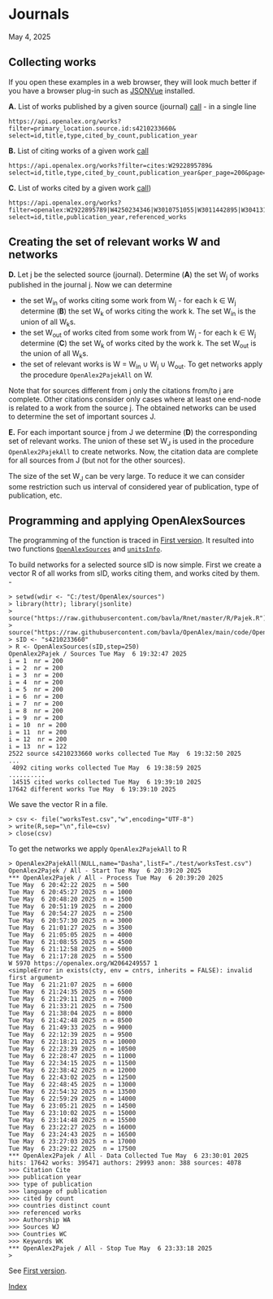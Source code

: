 # Journals

May 4, 2025

## Collecting works

If you open these examples in a web browser, they will look much better if you have a browser plug-in such as [JSONVue](https://chromewebstore.google.com/detail/jsonvue/chklaanhfefbnpoihckbnefhakgolnmc) installed.

**A.** List of works published by a given source (journal) [call](https://api.openalex.org/works?filter=primary_location.source.id:s4210233660&select=id,title,type,cited_by_count,publication_year) - in a single line
```
https://api.openalex.org/works?filter=primary_location.source.id:s4210233660&
select=id,title,type,cited_by_count,publication_year
```
**B.** List of citing works of a given work [call](https://api.openalex.org/works?filter=cites:W2922895789&select=id,title,type,cited_by_count,publication_year&per_page=200&page=1)

```
https://api.openalex.org/works?filter=cites:W2922895789&
select=id,title,type,cited_by_count,publication_year&per_page=200&page=1
```
**C.** List of works cited by a given work [call](https://api.openalex.org/works?filter=openalex:W2922895789|W4250234346|W3010751055|W3011442895|W3041317610|W4406275124&select=id,title,publication_year,referenced_works))

```
https://api.openalex.org/works?filter=openalex:W2922895789|W4250234346|W3010751055|W3011442895|W3041317610|W4406275124&
select=id,title,publication_year,referenced_works
```

## Creating the set of relevant works W and networks

**D.** Let j be the selected source (journal). Determine (**A**) the set W<sub>j</sub> of works published in the journal j. Now we can determine 
  * the set W<sub>in</sub> of works citing some work from W<sub>j</sub> - for each k ∈ W<sub>j</sub> determine (**B**) the set W<sub>k</sub> of works citing the work k.  The set W<sub>in</sub> is the union of all W<sub>k</sub>s.
  * the set W<sub>out</sub> of works cited from some work from W<sub>j</sub> - for each k ∈ W<sub>j</sub> determine (**C**) the set W<sub>k</sub> of works cited by the work k.  The set W<sub>out</sub> is the union of all W<sub>k</sub>s.
  * the set of relevant works is W = W<sub>in</sub> ∪ W<sub>j</sub> ∪ W<sub>out</sub>. To get networks apply the procedure `OpenAlex2PajekAll` on W.

Note that for sources different from j only the citations from/to j are complete. Other citations consider only cases where at least one end-node is related to a work from the source j.
The obtained networks can be used to determine the set of important sources J.

**E.** For each important source j from J we determine (**D**) the corresponding set of relevant works. The union of these set W<sub>J</sub> is used in the procedure `OpenAlex2PajekAll` to create networks. Now, the citation data are complete for all sources from J (but not for the other sources).

The size of the set W<sub>J</sub> can be very large. To reduce it we can consider some restriction such us interval of considered year of publication, type of publication, etc.

## Programming and applying OpenAlexSources

The programming of the function is traced in [First version](first.md). It resulted into two functions [`OpenAlexSources`](OpenAlexSources.md) and [`unitsInfo`](unitsInfo.md).

To build networks for a selected source sID is now simple. First we create a vector R of all works from sID, works citing them, and works cited by them.   - 
```
> setwd(wdir <- "C:/test/OpenAlex/sources")
> library(httr); library(jsonlite)
> source("https://raw.githubusercontent.com/bavla/Rnet/master/R/Pajek.R")
> source("https://raw.githubusercontent.com/bavla/OpenAlex/main/code/OpenAlex2Pajek.R")
> sID <- "s4210233660"
> R <- OpenAlexSources(sID,step=250)
OpenAlex2Pajek / Sources Tue May  6 19:32:47 2025 
i = 1  nr = 200 
i = 2  nr = 200 
i = 3  nr = 200 
i = 4  nr = 200 
i = 5  nr = 200 
i = 6  nr = 200 
i = 7  nr = 200 
i = 8  nr = 200 
i = 9  nr = 200 
i = 10  nr = 200 
i = 11  nr = 200 
i = 12  nr = 200 
i = 13  nr = 122 
2522 source s4210233660 works collected Tue May  6 19:32:50 2025 
...
 4092 citing works collected Tue May  6 19:38:59 2025 
..........
 14515 cited works collected Tue May  6 19:39:10 2025 
17642 different works Tue May  6 19:39:10 2025 
```
We save the vector R in a file.
```
> csv <- file("worksTest.csv","w",encoding="UTF-8")
> write(R,sep="\n",file=csv)
> close(csv)
```
To get the networks we apply `OpenAlex2PajekAll` to R
```
> OpenAlex2PajekAll(NULL,name="Dasha",listF="./test/worksTest.csv")
OpenAlex2Pajek / All - Start Tue May  6 20:39:20 2025 
*** OpenAlex2Pajek / All - Process Tue May  6 20:39:20 2025 
Tue May  6 20:42:22 2025  n = 500 
Tue May  6 20:45:27 2025  n = 1000 
Tue May  6 20:48:20 2025  n = 1500 
Tue May  6 20:51:19 2025  n = 2000 
Tue May  6 20:54:27 2025  n = 2500 
Tue May  6 20:57:30 2025  n = 3000 
Tue May  6 21:01:27 2025  n = 3500 
Tue May  6 21:05:05 2025  n = 4000 
Tue May  6 21:08:55 2025  n = 4500 
Tue May  6 21:12:58 2025  n = 5000 
Tue May  6 21:17:28 2025  n = 5500 
W 5970 https://openalex.org/W2064249557 1 
<simpleError in exists(cty, env = cntrs, inherits = FALSE): invalid first argument>
Tue May  6 21:21:07 2025  n = 6000 
Tue May  6 21:24:35 2025  n = 6500 
Tue May  6 21:29:11 2025  n = 7000 
Tue May  6 21:33:21 2025  n = 7500 
Tue May  6 21:38:04 2025  n = 8000 
Tue May  6 21:42:48 2025  n = 8500 
Tue May  6 21:49:33 2025  n = 9000 
Tue May  6 22:12:39 2025  n = 9500 
Tue May  6 22:18:21 2025  n = 10000 
Tue May  6 22:23:39 2025  n = 10500 
Tue May  6 22:28:47 2025  n = 11000 
Tue May  6 22:34:15 2025  n = 11500 
Tue May  6 22:38:42 2025  n = 12000 
Tue May  6 22:43:02 2025  n = 12500 
Tue May  6 22:48:45 2025  n = 13000 
Tue May  6 22:54:32 2025  n = 13500 
Tue May  6 22:59:29 2025  n = 14000 
Tue May  6 23:05:21 2025  n = 14500 
Tue May  6 23:10:02 2025  n = 15000 
Tue May  6 23:14:48 2025  n = 15500 
Tue May  6 23:22:27 2025  n = 16000 
Tue May  6 23:24:43 2025  n = 16500 
Tue May  6 23:27:03 2025  n = 17000 
Tue May  6 23:29:22 2025  n = 17500 
*** OpenAlex2Pajek / All - Data Collected Tue May  6 23:30:01 2025 
hits: 17642 works: 395471 authors: 29993 anon: 388 sources: 4078 
>>> Citation Cite
>>> publication year
>>> type of publication
>>> language of publication
>>> cited by count
>>> countries distinct count
>>> referenced works
>>> Authorship WA
>>> Sources WJ
>>> Countries WC
>>> Keywords WK
*** OpenAlex2Pajek / All - Stop Tue May  6 23:33:18 2025 
> 

```
See [First version](first.md).

[Index](README.md)
